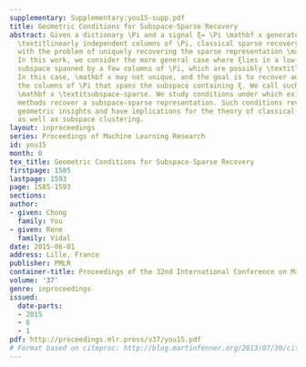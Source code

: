 ```yaml
---
supplementary: Supplementary:you15-supp.pdf
title: Geometric Conditions for Subspace-Sparse Recovery
abstract: Given a dictionary \Pi and a signal ξ= \Pi \mathbf x generated by a few
  \textitlinearly independent columns of \Pi, classical sparse recovery theory deals
  with the problem of uniquely recovering the sparse representation \mathbf x of ξ.
  In this work, we consider the more general case where ξlies in a low-dimensional
  subspace spanned by a few columns of \Pi, which are possibly \textitlinearly dependent.
  In this case, \mathbf x may not unique, and the goal is to recover any subset of
  the columns of \Pi that spans the subspace containing ξ. We call such a representation
  \mathbf x \textitsubspace-sparse. We study conditions under which existing pursuit
  methods recover a subspace-sparse representation. Such conditions reveal important
  geometric insights and have implications for the theory of classical sparse recovery
  as well as subspace clustering.
layout: inproceedings
series: Proceedings of Machine Learning Research
id: you15
month: 0
tex_title: Geometric Conditions for Subspace-Sparse Recovery
firstpage: 1585
lastpage: 1593
page: 1585-1593
sections: 
author:
- given: Chong
  family: You
- given: Rene
  family: Vidal
date: 2015-06-01
address: Lille, France
publisher: PMLR
container-title: Proceedings of the 32nd International Conference on Machine Learning
volume: '37'
genre: inproceedings
issued:
  date-parts:
  - 2015
  - 6
  - 1
pdf: http://proceedings.mlr.press/v37/you15.pdf
# Format based on citeproc: http://blog.martinfenner.org/2013/07/30/citeproc-yaml-for-bibliographies/
---
```

